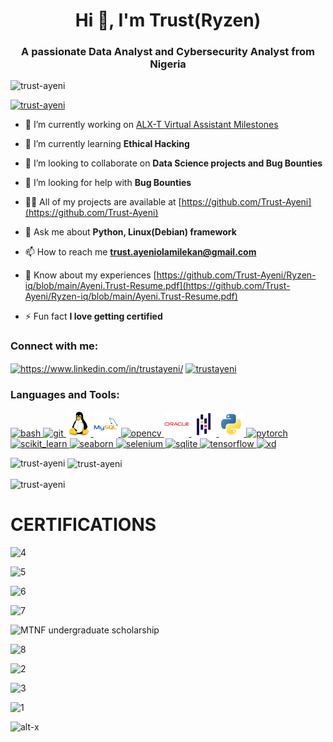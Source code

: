 <h1 align="center">Hi 👋, I'm Trust(Ryzen)</h1>
<h3 align="center">A passionate Data Analyst and Cybersecurity Analyst from Nigeria</h3>

<p align="left"> <img src="https://komarev.com/ghpvc/?username=trust-ayeni&label=Profile%20views&color=0e75b6&style=flat" alt="trust-ayeni" /> </p>

<p align="left"> <a href="https://github.com/ryo-ma/github-profile-trophy"><img src="https://github-profile-trophy.vercel.app/?username=trust-ayeni" alt="trust-ayeni" /></a> </p>

- 🔭 I’m currently working on [ ALX-T Virtual Assistant Milestones](https://github.com/Trust-Ayeni/Udacity-ALX-T-NanoDegree)

- 🌱 I’m currently learning **Ethical Hacking**

- 👯 I’m looking to collaborate on **Data Science projects and Bug Bounties**

- 🤝 I’m looking for help with **Bug Bounties**

- 👨‍💻 All of my projects are available at [https://github.com/Trust-Ayeni](https://github.com/Trust-Ayeni)

- 💬 Ask me about **Python, Linux(Debian) framework**

- 📫 How to reach me **trust.ayeniolamilekan@gmail.com**

- 📄 Know about my experiences [https://github.com/Trust-Ayeni/Ryzen-iq/blob/main/Ayeni.Trust-Resume.pdf](https://github.com/Trust-Ayeni/Ryzen-iq/blob/main/Ayeni.Trust-Resume.pdf)

- ⚡ Fun fact **I love getting certified**

<h3 align="left">Connect with me:</h3>
<p align="left">
<a href="https://linkedin.com/in/https://www.linkedin.com/in/trustayeni/" target="blank"><img align="center" src="https://raw.githubusercontent.com/rahuldkjain/github-profile-readme-generator/master/src/images/icons/Social/linked-in-alt.svg" alt="https://www.linkedin.com/in/trustayeni/" height="30" width="40" /></a>
<a href="https://kaggle.com/trustayeni" target="blank"><img align="center" src="https://raw.githubusercontent.com/rahuldkjain/github-profile-readme-generator/master/src/images/icons/Social/kaggle.svg" alt="trustayeni" height="30" width="40" /></a>
</p>

<h3 align="left">Languages and Tools:</h3>
<p align="left"> <a href="https://www.gnu.org/software/bash/" target="_blank" rel="noreferrer"> <img src="https://www.vectorlogo.zone/logos/gnu_bash/gnu_bash-icon.svg" alt="bash" width="40" height="40"/> </a> <a href="https://git-scm.com/" target="_blank" rel="noreferrer"> <img src="https://www.vectorlogo.zone/logos/git-scm/git-scm-icon.svg" alt="git" width="40" height="40"/> </a> <a href="https://www.linux.org/" target="_blank" rel="noreferrer"> <img src="https://raw.githubusercontent.com/devicons/devicon/master/icons/linux/linux-original.svg" alt="linux" width="40" height="40"/> </a> <a href="https://www.mysql.com/" target="_blank" rel="noreferrer"> <img src="https://raw.githubusercontent.com/devicons/devicon/master/icons/mysql/mysql-original-wordmark.svg" alt="mysql" width="40" height="40"/> </a> <a href="https://opencv.org/" target="_blank" rel="noreferrer"> <img src="https://www.vectorlogo.zone/logos/opencv/opencv-icon.svg" alt="opencv" width="40" height="40"/> </a> <a href="https://www.oracle.com/" target="_blank" rel="noreferrer"> <img src="https://raw.githubusercontent.com/devicons/devicon/master/icons/oracle/oracle-original.svg" alt="oracle" width="40" height="40"/> </a> <a href="https://pandas.pydata.org/" target="_blank" rel="noreferrer"> <img src="https://raw.githubusercontent.com/devicons/devicon/2ae2a900d2f041da66e950e4d48052658d850630/icons/pandas/pandas-original.svg" alt="pandas" width="40" height="40"/> </a> <a href="https://www.python.org" target="_blank" rel="noreferrer"> <img src="https://raw.githubusercontent.com/devicons/devicon/master/icons/python/python-original.svg" alt="python" width="40" height="40"/> </a> <a href="https://pytorch.org/" target="_blank" rel="noreferrer"> <img src="https://www.vectorlogo.zone/logos/pytorch/pytorch-icon.svg" alt="pytorch" width="40" height="40"/> </a> <a href="https://scikit-learn.org/" target="_blank" rel="noreferrer"> <img src="https://upload.wikimedia.org/wikipedia/commons/0/05/Scikit_learn_logo_small.svg" alt="scikit_learn" width="40" height="40"/> </a> <a href="https://seaborn.pydata.org/" target="_blank" rel="noreferrer"> <img src="https://seaborn.pydata.org/_images/logo-mark-lightbg.svg" alt="seaborn" width="40" height="40"/> </a> <a href="https://www.selenium.dev" target="_blank" rel="noreferrer"> <img src="https://raw.githubusercontent.com/detain/svg-logos/780f25886640cef088af994181646db2f6b1a3f8/svg/selenium-logo.svg" alt="selenium" width="40" height="40"/> </a> <a href="https://www.sqlite.org/" target="_blank" rel="noreferrer"> <img src="https://www.vectorlogo.zone/logos/sqlite/sqlite-icon.svg" alt="sqlite" width="40" height="40"/> </a> <a href="https://www.tensorflow.org" target="_blank" rel="noreferrer"> <img src="https://www.vectorlogo.zone/logos/tensorflow/tensorflow-icon.svg" alt="tensorflow" width="40" height="40"/> </a> <a href="https://www.adobe.com/products/xd.html" target="_blank" rel="noreferrer"> <img src="https://cdn.worldvectorlogo.com/logos/adobe-xd.svg" alt="xd" width="40" height="40"/> </a> </p>

<p><img align="left" src="https://github-readme-stats.vercel.app/api/top-langs?username=trust-ayeni&show_icons=true&locale=en&layout=compact" alt="trust-ayeni" /></p>

<p>&nbsp;<img align="center" src="https://github-readme-stats.vercel.app/api?username=trust-ayeni&show_icons=true&locale=en" alt="trust-ayeni" /></p>

<p><img align="center" src="https://github-readme-streak-stats.herokuapp.com/?user=trust-ayeni&" alt="trust-ayeni" /></p>


# CERTIFICATIONS
![4](https://user-images.githubusercontent.com/96830808/169004234-8c970d3b-2923-45cc-8314-84366ddc0b8a.PNG)

![5](https://user-images.githubusercontent.com/96830808/169004283-d0c9f32c-8dec-47cd-b92c-94582dcc0b1d.PNG)

![6](https://user-images.githubusercontent.com/96830808/169004351-3fc1114c-289b-409e-aacc-9ae008052679.PNG)

![7](https://user-images.githubusercontent.com/96830808/169004402-1ac134c5-02ab-4e2c-90d0-b65ed52a8b4c.PNG)

![MTNF undergraduate scholarship](https://user-images.githubusercontent.com/96830808/169001380-030d80b4-453e-41a3-a34b-b99dea2051ea.jpg)

![8](https://user-images.githubusercontent.com/96830808/169004507-7238d1c1-2139-4904-8667-b7238f8f3797.PNG)

![2](https://user-images.githubusercontent.com/96830808/169004565-f6619ce5-d94c-4cc4-9d7f-942e400bb41f.PNG)

![3](https://user-images.githubusercontent.com/96830808/169004576-0d7ef1e8-9a4e-4e3f-bdac-f9e10b7427d0.PNG)

![1](https://user-images.githubusercontent.com/96830808/169004581-5685e1b6-e240-485d-95f1-abad44e0a701.PNG)

![alt-x](https://user-images.githubusercontent.com/96830808/174746341-bdcc676f-afd5-4cfc-9db5-d957c0802779.png)



